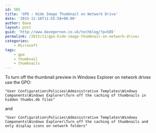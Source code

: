 ```yaml
---
id: 585
title: 'GPO : Hide Image Thumbnail on Network Drive'
date: '2015-11-18T11:55:58+00:00'
author: Dave
layout: post
guid: 'http://www.davegernon.co.uk/techblog/?p=585'
permalink: /2015/11/gpo-hide-image-thumbnail-on-network-drive/
categories:
    - Microsoft
tags:
    - gpo
    - thumbnail
    - thumbnails
---
```


To turn off the thumbnail preview in Windows Explorer on network drives use the GPO:

```
"User Configuration\Policies\Administrative Templates\Windows Components\Windows Explorer\Turn off the caching of thumbnails in hidden thumbs.db files"
```

and

```
"User Configuration\Policies\Administrative Templates\Windows Components\Windows Explorer\Turn off the caching of thumbnails and only display icons on network folders"
```